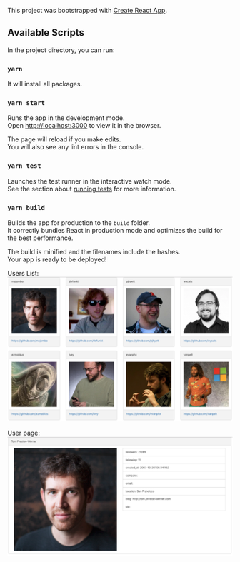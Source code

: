 This project was bootstrapped with [Create React App](https://github.com/facebook/create-react-app).

## Available Scripts

In the project directory, you can run:

### `yarn`

It will install all packages.

### `yarn start`

Runs the app in the development mode.<br>
Open [http://localhost:3000](http://localhost:3000) to view it in the browser.

The page will reload if you make edits.<br>
You will also see any lint errors in the console.

### `yarn test`

Launches the test runner in the interactive watch mode.<br>
See the section about [running tests](https://facebook.github.io/create-react-app/docs/running-tests) for more information.

### `yarn build`

Builds the app for production to the `build` folder.<br>
It correctly bundles React in production mode and optimizes the build for the best performance.

The build is minified and the filenames include the hashes.<br>
Your app is ready to be deployed!

Users List:
![Demo screenshot 1](public/screen1.png?raw=true "")

User page:
![Demo screenshot 2](public/screen2.png?raw=true "")